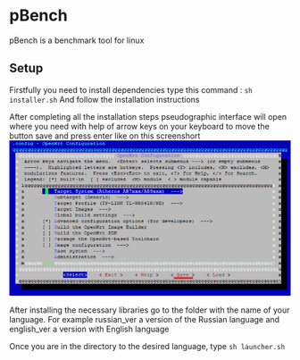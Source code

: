 # pBench
pBench is a benchmark tool for linux

## Setup
Firstfully you need to install dependencies type this command : `sh installer.sh`
And follow the installation instructions

After completing all the installation steps pseudographic interface will open where you need with help of arrow keys on your keyboard to move the button save and press enter like on this screenshort
![Alt text](https://raw.githubusercontent.com/Pulshen/pBench/master/screenshort.png "Screenshort")


After installing the necessary libraries go to the folder with the name of your language. For example russian_ver a version of the Russian language and english_ver a version with English language


Once you are in the directory to the desired language, type `sh launcher.sh`
